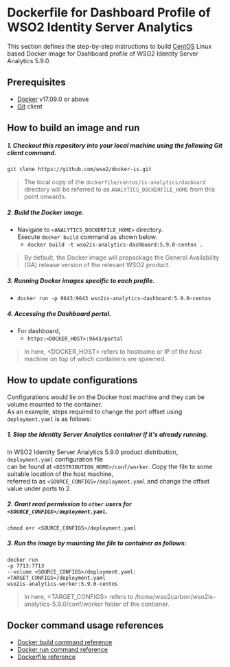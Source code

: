 # Dockerfile for Dashboard Profile of WSO2 Identity Server Analytics #

This section defines the step-by-step instructions to build [CentOS](https://hub.docker.com/_/centos/) Linux based Docker image for Dashboard profile of
WSO2 Identity Server Analytics 5.9.0.

## Prerequisites

* [Docker](https://www.docker.com/get-docker) v17.09.0 or above
* [Git](https://git-scm.com/book/en/v2/Getting-Started-Installing-Git) client

## How to build an image and run

##### 1. Checkout this repository into your local machine using the following Git client command.

```
git clone https://github.com/wso2/docker-is.git
```

> The local copy of the `dockerfile/centos/is-analytics/dasboard` directory will be referred to as `ANALYTICS_DOCKERFILE_HOME` from this point onwards.

##### 2. Build the Docker image.

- Navigate to `<ANALYTICS_DOCKERFILE_HOME>` directory. <br>
  Execute `docker build` command as shown below.
    + `docker build -t wso2is-analytics-dashboard:5.9.0-centos .`
    
> By default, the Docker image will prepackage the General Availability (GA) release version of the relevant WSO2 product.
    
##### 3. Running Docker images specific to each profile.

- `docker run -p 9643:9643 wso2is-analytics-dashboard:5.9.0-centos`

##### 4. Accessing the Dashboard portal.

- For dashboard,
    + `https:<DOCKER_HOST>:9643/portal`
    
> In here, <DOCKER_HOST> refers to hostname or IP of the host machine on top of which containers are spawned.

## How to update configurations

Configurations would lie on the Docker host machine and they can be volume mounted to the container. <br>
As an example, steps required to change the port offset using `deployment.yaml` is as follows:

##### 1. Stop the Identity Server Analytics container if it's already running.

In WSO2 Identity Server Analytics 5.9.0 product distribution, `deployment.yaml` configuration file <br>
can be found at `<DISTRIBUTION_HOME>/conf/worker`. Copy the file to some suitable location of the host machine, <br>
referred to as `<SOURCE_CONFIGS>/deployment.yaml` and change the offset value under ports to 2.

##### 2. Grant read permission to `other` users for `<SOURCE_CONFIGS>/deployment.yaml`.

```
chmod o+r <SOURCE_CONFIGS>/deployment.yaml
```

##### 3. Run the image by mounting the file to container as follows:

```
docker run 
-p 7713:7713
--volume <SOURCE_CONFIGS>/deployment.yaml:<TARGET_CONFIGS>/deployment.yaml
wso2is-analytics-worker:5.9.0-centos
```

> In here, <TARGET_CONFIGS> refers to /home/wso2carbon/wso2is-analytics-5.9.0/conf/worker folder of the container.

## Docker command usage references

* [Docker build command reference](https://docs.docker.com/engine/reference/commandline/build/)
* [Docker run command reference](https://docs.docker.com/engine/reference/run/)
* [Dockerfile reference](https://docs.docker.com/engine/reference/builder/)
